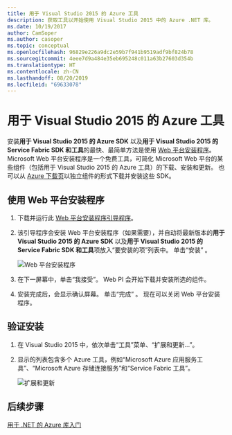```yaml
---
title: 用于 Visual Studio 2015 的 Azure 工具
description: 获取工具以开始使用 Visual Studio 2015 中的 Azure .NET 库。
ms.date: 10/19/2017
author: CamSoper
ms.author: casoper
ms.topic: conceptual
ms.openlocfilehash: 96829e226a9dc2e59b7f941b9519adf9bf824b78
ms.sourcegitcommit: 4eee7d9a484e35eb695248c011a63b27603d354b
ms.translationtype: HT
ms.contentlocale: zh-CN
ms.lasthandoff: 08/20/2019
ms.locfileid: "69633078"
---
```

# <a name="azure-tools-for-visual-studio-2015"></a>用于 Visual Studio 2015 的 Azure 工具

安装**用于 Visual Studio 2015 的 Azure SDK** 以及**用于 Visual Studio 2015 的 Service Fabric SDK 和工具**的最快、最简单方法是使用 [Web 平台安装程序](https://www.microsoft.com/web/downloads/platform.aspx)。  Microsoft Web 平台安装程序是一个免费工具，可简化 Microsoft Web 平台的某些组件（包括用于 Visual Studio 2015 的 Azure 工具）的下载、安装和更新。  也可以从 [Azure 下载页](https://azure.microsoft.com/downloads/)以独立组件的形式下载并安装这些 SDK。 

## <a name="using-the-web-platform-installer"></a>使用 Web 平台安装程序

1. 下载并运行此 [Web 平台安装程序引导程序](https://www.microsoft.com/web/handlers/webpi.ashx?command=getinstallerredirect&appid=VWDOrVs2015AzurePack;MicrosoftAzure-ServiceFabric-VS2015)。  

2. 该引导程序会安装 Web 平台安装程序（如果需要），并自动将最新版本的**用于 Visual Studio 2015 的 Azure SDK** 以及**用于 Visual Studio 2015 的 Service Fabric SDK 和工具**项放入“要安装的项”列表中。   单击“安装”  。

    ![Web 平台安装程序](media/dotnet-sdk-vs2015-install/webpi.png)

3. 在下一屏幕中，单击“我接受”。   Web PI 会开始下载并安装所选的组件。

4. 安装完成后，会显示确认屏幕。  单击“完成”  。  现在可以关闭 Web 平台安装程序。

## <a name="verifying-the-installation"></a>验证安装

1. 在 Visual Studio 2015 中，依次单击“工具”菜单、“扩展和更新...”。  

2. 显示的列表包含多个 Azure 工具，例如“Microsoft Azure 应用服务工具”、“Microsoft Azure 存储连接服务”和“Service Fabric 工具”。   

    ![扩展和更新](media/dotnet-sdk-vs2015-install/ext-tools.png)

## <a name="next-steps"></a>后续步骤

[用于 .NET 的 Azure 库入门](dotnet-sdk-azure-get-started.md)
